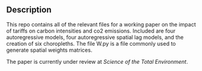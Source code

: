 ## Description

This repo contains all of the relevant files for a working paper on the impact of tariffs on carbon intensities and co2 emissions. Included are four autoregressive models, four autoregressive spatial lag models, and the creation of six choropleths. The file W.py is a file commonly used to generate spatial weights matrices.

The paper is currently under review at *Science of the Total Environment*.

